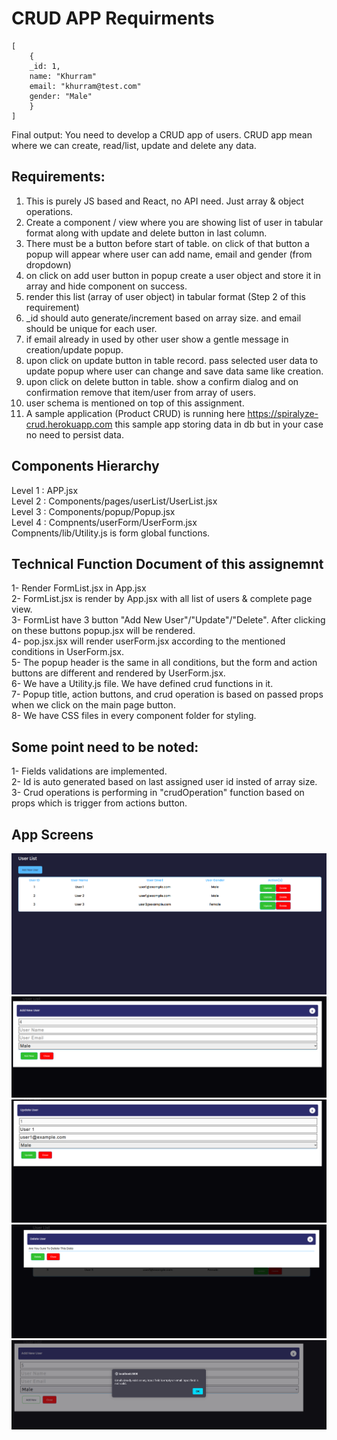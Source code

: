 # CRUD APP Requirments
```
[
	{
	_id: 1,
	name: "Khurram"
	email: "khurram@test.com"
	gender: "Male"
	}
]
```

Final output: You need to develop a CRUD app of users. CRUD app mean where we can create, read/list, update and delete any data.

## Requirements:
1. This is purely JS based and React, no API need. Just array & object operations.
2. Create a component / view where you are showing list of user in tabular format along with update and delete button in last column.
3. There must be a button before start of table. on click of that button a popup will appear where user can add name, email and gender (from dropdown)
4. on click on add user button in popup create a user object and store it in array and hide component on success.
5. render this list (array of user object) in tabular format (Step 2 of this requirement)
6. _id should auto generate/increment based on array size. and email should be unique for each user.
7. if email already in used by other user show a gentle message in creation/update popup.
8. upon click on update button in table record. pass selected user data to update popup where user can change and save data same like creation.
9. upon click on delete button in table. show a confirm dialog and on confirmation remove that item/user from array of users.
10. user schema is mentioned on top of this assignment.
11. A sample application (Product CRUD) is running here https://spiralyze-crud.herokuapp.com this sample app storing data in db but in your case no need to persist data.

## Components Hierarchy
Level 1 : APP.jsx <br />
Level 2 : Components/pages/userList/UserList.jsx <br />
Level 3 : Components/popup/Popup.jsx <br />
Level 4 : Compnents/userForm/UserForm.jsx <br />
Compnents/lib/Utility.js is form global functions. <br />

## Technical Function Document of this assignemnt
1- Render FormList.jsx in App.jsx <br />
2- FormList.jsx is render by App.jsx with all list of users & complete page view. <br />
3- FormList have 3 button "Add New User"/"Update"/"Delete". After clicking on these buttons popup.jsx will be rendered. <br />
4- pop.jsx.jsx will render userForm.jsx according to the mentioned conditions in UserForm.jsx. <br />
5- The popup header is the same in all conditions, but the form and action buttons are different and rendered by UserForm.jsx. <br />
6- We have a Utility.js file. We have defined crud functions in it. <br />
7- Popup title, action buttons, and crud operation is based on passed props when we click on the main page button. <br />
8- We have CSS files in every component folder for styling. <br />

## Some point need to be noted:
1- Fields validations are implemented. <br />
2- Id is auto generated based on last assigned user id insted of array size. <br />
3- Crud operations is performing in "crudOperation" function based on props which is trigger from actions button. <br />

## App Screens
![Front Page](./src/assets/appScreens/appMain.png)
![Add New User](./src/assets/appScreens/appAddNew.png)
![Update User](./src/assets/appScreens/appUpdate.png)
![Delete User](./src/assets/appScreens/appDelete.png)
![Form Validation](./src/assets/appScreens/appValidation.png)
